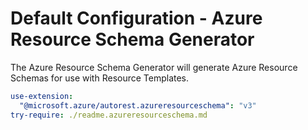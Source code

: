 # Default Configuration - Azure Resource Schema Generator

The Azure Resource Schema Generator will generate Azure Resource Schemas for use with Resource Templates.

``` yaml $(azureresourceschema)
use-extension:
  "@microsoft.azure/autorest.azureresourceschema": "v3"
try-require: ./readme.azureresourceschema.md

```
